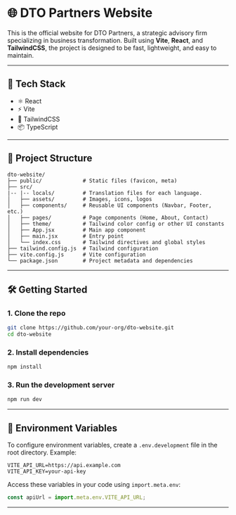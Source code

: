 # 🌐 DTO Partners Website

This is the official website for DTO Partners, a strategic advisory firm specializing in business transformation. Built using **Vite**, **React**, and **TailwindCSS**, the project is designed to be fast, lightweight, and easy to maintain.

---

## 🚀 Tech Stack

- ⚛️ React
- ⚡ Vite
- 🎨 TailwindCSS
- 📦 TypeScript

---

## 📁 Project Structure

```
dto-website/
├── public/             # Static files (favicon, meta)
├── src/
|-- |-- locals/         # Translation files for each language.
│   ├── assets/         # Images, icons, logos
│   ├── components/     # Reusable UI components (Navbar, Footer, etc.)
│   ├── pages/          # Page components (Home, About, Contact)
│   ├── theme/          # Tailwind color config or other UI constants
│   ├── App.jsx         # Main app component
│   ├── main.jsx        # Entry point
│   └── index.css       # Tailwind directives and global styles
├── tailwind.config.js  # Tailwind configuration
├── vite.config.js      # Vite configuration
└── package.json        # Project metadata and dependencies
```

---

## 🛠️ Getting Started

### 1. Clone the repo
```bash
git clone https://github.com/your-org/dto-website.git
cd dto-website
```

### 2. Install dependencies
```bash
npm install
```

### 3. Run the development server
```bash
npm run dev
```

---

## 🔑 Environment Variables

To configure environment variables, create a `.env.development` file in the root directory. Example:

```env
VITE_API_URL=https://api.example.com
VITE_API_KEY=your-api-key
```

Access these variables in your code using `import.meta.env`:
```javascript
const apiUrl = import.meta.env.VITE_API_URL;
```

---